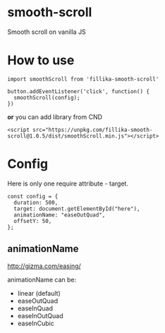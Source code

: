 # smooth-scroll
Smooth scroll on vanilla JS

# How to use

```
import smoothScroll from 'fillika-smooth-scroll'

button.addEventListener('click', function() {
  smoothScroll(config);
})
```


**or** you can add library from CND

```
<script src="https://unpkg.com/fillika-smooth-scroll@1.0.5/dist/smoothScroll.min.js"></script>
```


# Config

Here is only one require attribute - target.
```
const config = {
  duration: 500,
  target: document.getElementById("here"),
  animationName: "easeOutQuad",
  offsetY: 50,
};
```

## animationName
http://gizma.com/easing/


animationName can be:
- linear (default)
- easeOutQuad
- easeInQuad
- easeInOutQuad
- easeInCubic